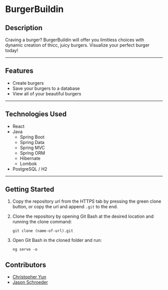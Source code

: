 # BurgerBuildin
## Description
Craving a burger? BurgerBuildin will offer you limitless choices with dynamic creation of thicc, juicy burgers. Visualize your perfect burger today!

---
## Features

- Create burgers
- Save your burgers to a database
- View all of your beautiful burgers

---
## Technologies Used

- React
- Java
  - Spring Boot
  - Spring Data
  - Spring MVC
  - Spring ORM
  - Hibernate
  - Lombok
- PostgreSQL / H2

---
## Getting Started

1. Copy the repository url from the HTTPS tab by pressing the green clone button, or copy the url and append `.git` to the end.

2. Clone the repository by opening Git Bash at the desired location and running the clone command:

    `git clone (name-of-url).git`

3. Open Git Bash in the cloned folder and run:

    `ng serve -o`

## Contributors

* [Christopher Yun](https://github.com/topheryun)
* [Jason Schroeder](https://github.com/jasonSchroeder89)
